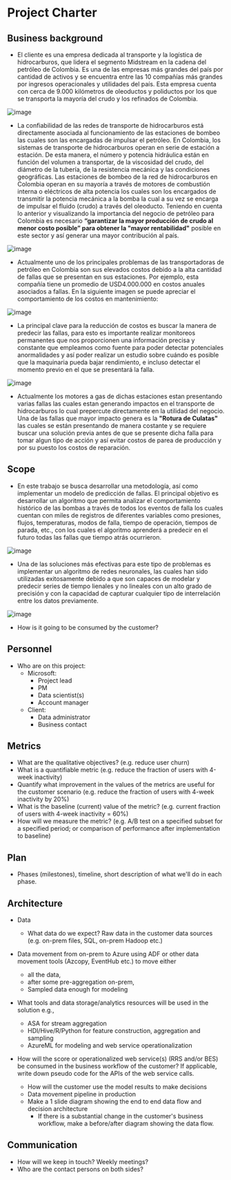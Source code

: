 # Project Charter

## Business background

* El cliente es una empresa dedicada al transporte y la logística de hidrocarburos, que lidera el segmento Midstream en la cadena del petróleo de Colombia. Es una de las empresas más grandes del país por cantidad de activos y se encuentra entre las 10 compañías más grandes por ingresos operacionales y utilidades del país. Esta empresa cuenta con cerca de 9.000 kilómetros de oleoductos y poliductos por los que se transporta la mayoría del crudo y los refinados de Colombia.

![image](https://user-images.githubusercontent.com/119147133/204162874-d50a37e0-d06b-47d0-9a69-eea706b88aa2.png)

* La confiabilidad de las redes de transporte de hidrocarburos está directamente asociada al funcionamiento de las estaciones de bombeo las cuales son las encargadas de impulsar el petróleo. En Colombia, los sistemas de transporte de hidrocarburos operan en serie de estación a estación. De esta manera, el número y potencia hidráulica están en función del volumen a transportar, de la viscosidad del crudo, del diámetro de la tubería, de la resistencia mecánica y las condiciones geográficas. Las estaciones de bombeo de la red de hidrocarburos en Colombia operan en su mayoría a través de motores de combustión interna o eléctricos de alta potencia los cuales son los encargados de transmitir la potencia mecánica a la bomba la cual a su vez se encarga de impulsar el fluido (crudo) a través del oleoducto. Teniendo en cuenta lo anterior y visualizando la importancia del negocio de petróleo para Colombia es necesario **“garantizar la mayor producción de crudo al menor costo posible” para obtener la "mayor rentabilidad"** posible en este sector y así generar una mayor contribución al país.

![image](https://user-images.githubusercontent.com/119147133/204162958-31eafc11-9cce-4919-89a4-30da454b3220.png)

* Actualmente uno de los principales problemas de las transportadoras de petróleo en Colombia son sus elevados costos debido a la alta cantidad de fallas que se presentan en sus estaciones. Por ejemplo, esta compañía tiene un promedio de USD4.000.000 en costos anuales asociados a fallas. En la siguiente imagen se puede apreciar el comportamiento de los costos en mantenimiento:

![image](https://user-images.githubusercontent.com/119147133/204163100-4f14bdb8-f653-4a47-9806-599052e751d0.png)

* La principal clave para la reducción de costos es buscar la manera de predecir las fallas, para esto es importante realizar monitoreos permanentes que nos proporcionen una información precisa y constante que empleamos como fuente para poder detectar potenciales anormalidades y así poder realizar un estudio sobre cuándo es posible que la maquinaria pueda bajar rendimiento, e incluso detectar el momento previo en el que se presentará la falla.

![image](https://user-images.githubusercontent.com/119147133/204163403-5a9f1079-2205-4e24-984a-a12893660ab1.png)

* Actualmente los motores a gas de dichas estaciones estan presentando varias fallas las cuales estan generando impactos en el transporte de hidrocarburos lo cual prepercute directamente en la utilidad del negocio. Una de las fallas que mayor impacto genera es la **"Rotura de Culatas"** las cuales se están presentando de manera costante y se requiere buscar una solución previa antes de que se presente dicha falla para tomar algun tipo de acción y así evitar costos de parea de producción y por su puesto los costos de reparación.

## Scope
* En este trabajo se busca desarrollar una metodología, así como implementar un modelo de predicción de fallas. El principal objetivo es desarrollar un algoritmo que permita analizar el comportamiento histórico de las bombas a través de todos los eventos de falla los cuales cuentan con miles de registros de diferentes variables como presiones, flujos, temperaturas, modos de falla, tiempo de operación, tiempos de parada, etc., con los cuales el algoritmo aprenderá a predecir en el futuro todas las fallas que tiempo atrás ocurrieron.

![image](https://user-images.githubusercontent.com/119147133/204164007-e4b9ffc7-027d-4f88-af22-86083313cb53.png)

* Una de las soluciones más efectivas para este tipo de problemas es implementar un algoritmo de redes neuronales, las cuales han sido utilizadas exitosamente debido a que son capaces de modelar y predecir series de tiempo lienales y no lineales con un alto grado de precisión y con la capacidad de capturar cualquier tipo de interrelación entre los datos previamente.

![image](https://user-images.githubusercontent.com/119147133/204164134-e5750bcb-0aeb-4869-99bf-a59d62355e13.png)

* How is it going to be consumed by the customer?

## Personnel
* Who are on this project:
	* Microsoft:
		* Project lead
		* PM
		* Data scientist(s)
		* Account manager
	* Client:
		* Data administrator
		* Business contact
	
## Metrics
* What are the qualitative objectives? (e.g. reduce user churn)
* What is a quantifiable metric  (e.g. reduce the fraction of users with 4-week inactivity)
* Quantify what improvement in the values of the metrics are useful for the customer scenario (e.g. reduce the  fraction of users with 4-week inactivity by 20%) 
* What is the baseline (current) value of the metric? (e.g. current fraction of users with 4-week inactivity = 60%)
* How will we measure the metric? (e.g. A/B test on a specified subset for a specified period; or comparison of performance after implementation to baseline)

## Plan
* Phases (milestones), timeline, short description of what we'll do in each phase.

## Architecture
* Data
  * What data do we expect? Raw data in the customer data sources (e.g. on-prem files, SQL, on-prem Hadoop etc.)
* Data movement from on-prem to Azure using ADF or other data movement tools (Azcopy, EventHub etc.) to move either
  * all the data, 
  * after some pre-aggregation on-prem,
  * Sampled data enough for modeling 

* What tools and data storage/analytics resources will be used in the solution e.g.,
  * ASA for stream aggregation
  * HDI/Hive/R/Python for feature construction, aggregation and sampling
  * AzureML for modeling and web service operationalization
* How will the score or operationalized web service(s) (RRS and/or BES) be consumed in the business workflow of the customer? If applicable, write down pseudo code for the APIs of the web service calls.
  * How will the customer use the model results to make decisions
  * Data movement pipeline in production
  * Make a 1 slide diagram showing the end to end data flow and decision architecture
    * If there is a substantial change in the customer's business workflow, make a before/after diagram showing the data flow.

## Communication
* How will we keep in touch? Weekly meetings?
* Who are the contact persons on both sides?
